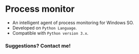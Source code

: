 # Process monitor
* An intelligent agent of process monitoring for Windows SO.
* Developed on `Python Language`.
* Compatible with `Python version 3.x`.


### Suggestions? Contact me!
